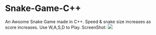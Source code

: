 # Snake-Game-C++
An Awsome Snake Game made in C++. Speed &amp; snake size increases as score increases.
Use W,A,S,D to Play.
ScreenShot:
![](https://i.ibb.co/x21WwCK/snip.png)
